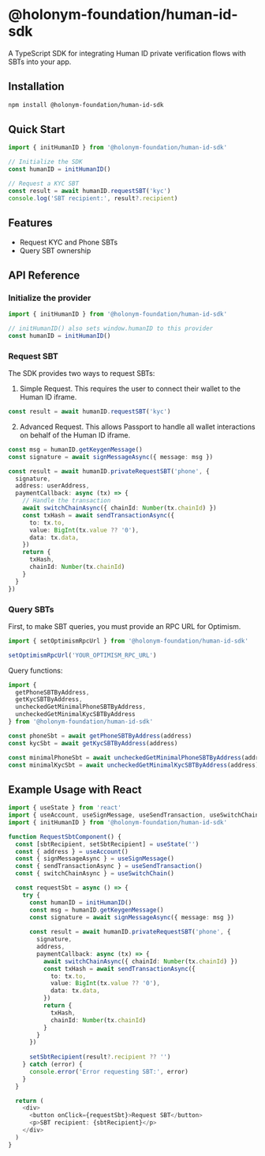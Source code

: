 # @holonym-foundation/human-id-sdk

A TypeScript SDK for integrating Human ID private verification flows with SBTs into your app.

## Installation

```bash
npm install @holonym-foundation/human-id-sdk
```

## Quick Start

```typescript
import { initHumanID } from '@holonym-foundation/human-id-sdk'

// Initialize the SDK
const humanID = initHumanID()

// Request a KYC SBT
const result = await humanID.requestSBT('kyc')
console.log('SBT recipient:', result?.recipient)
```

## Features

- Request KYC and Phone SBTs
- Query SBT ownership

## API Reference

### Initialize the provider

```typescript
import { initHumanID } from '@holonym-foundation/human-id-sdk'

// initHumanID() also sets window.humanID to this provider
const humanID = initHumanID()
```

### Request SBT

The SDK provides two ways to request SBTs:

1. Simple Request. This requires the user to connect their wallet to the Human ID iframe.
```typescript
const result = await humanID.requestSBT('kyc')
```

2. Advanced Request. This allows Passport to handle all wallet interactions on behalf of the Human ID iframe.
```typescript
const msg = humanID.getKeygenMessage()
const signature = await signMessageAsync({ message: msg })

const result = await humanID.privateRequestSBT('phone', {
  signature,
  address: userAddress,
  paymentCallback: async (tx) => {
    // Handle the transaction
    await switchChainAsync({ chainId: Number(tx.chainId) })
    const txHash = await sendTransactionAsync({
      to: tx.to,
      value: BigInt(tx.value ?? '0'),
      data: tx.data,
    })
    return {
      txHash,
      chainId: Number(tx.chainId)
    }
  }
})
```

### Query SBTs

First, to make SBT queries, you must provide an RPC URL for Optimism.

```typescript
import { setOptimismRpcUrl } from '@holonym-foundation/human-id-sdk'

setOptimismRpcUrl('YOUR_OPTIMISM_RPC_URL')
```

Query functions:

```typescript
import { 
  getPhoneSBTByAddress,
  getKycSBTByAddress,
  uncheckedGetMinimalPhoneSBTByAddress,
  uncheckedGetMinimalKycSBTByAddress 
} from '@holonym-foundation/human-id-sdk'

const phoneSbt = await getPhoneSBTByAddress(address)
const kycSbt = await getKycSBTByAddress(address)

const minimalPhoneSbt = await uncheckedGetMinimalPhoneSBTByAddress(address)
const minimalKycSbt = await uncheckedGetMinimalKycSBTByAddress(address)
```

## Example Usage with React

```typescript
import { useState } from 'react'
import { useAccount, useSignMessage, useSendTransaction, useSwitchChain } from 'wagmi'
import { initHumanID } from '@holonym-foundation/human-id-sdk'

function RequestSbtComponent() {
  const [sbtRecipient, setSbtRecipient] = useState('')
  const { address } = useAccount()
  const { signMessageAsync } = useSignMessage()
  const { sendTransactionAsync } = useSendTransaction()
  const { switchChainAsync } = useSwitchChain()

  const requestSbt = async () => {
    try {
      const humanID = initHumanID()
      const msg = humanID.getKeygenMessage()
      const signature = await signMessageAsync({ message: msg })
      
      const result = await humanID.privateRequestSBT('phone', {
        signature,
        address,
        paymentCallback: async (tx) => {
          await switchChainAsync({ chainId: Number(tx.chainId) })
          const txHash = await sendTransactionAsync({
            to: tx.to,
            value: BigInt(tx.value ?? '0'),
            data: tx.data,
          })
          return {
            txHash,
            chainId: Number(tx.chainId)
          }
        }
      })
      
      setSbtRecipient(result?.recipient ?? '')
    } catch (error) {
      console.error('Error requesting SBT:', error)
    }
  }

  return (
    <div>
      <button onClick={requestSbt}>Request SBT</button>
      <p>SBT recipient: {sbtRecipient}</p>
    </div>
  )
}
```
